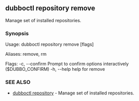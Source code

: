 ## dubboctl repository remove

Manage set of installed repositories.

### Synopsis

Usage:
dubboctl repository remove <name> [flags]

Aliases:
remove, rm

Flags:
-c, --confirm Prompt to confirm options interactively ($DUBBO_CONFIRM)
-h, --help help for remove

### SEE ALSO

* [dubboctl repository](dubboctl_repository.md) - Manage set of installed repositories.


